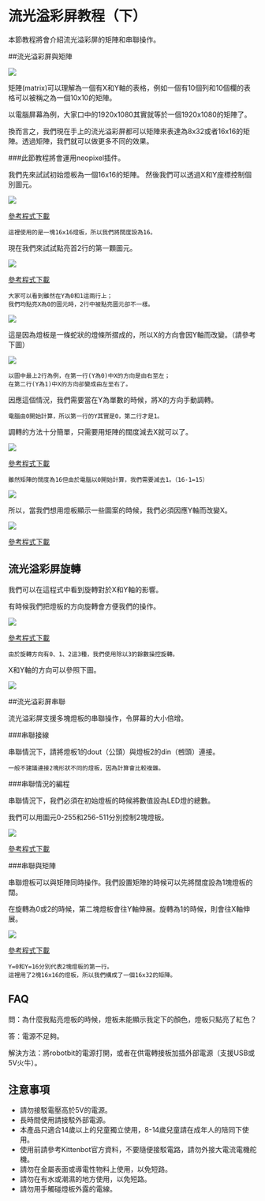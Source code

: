 # 流光溢彩屏教程（下）

本節教程將會介紹流光溢彩屏的矩陣和串聯操作。


##流光溢彩屏與矩陣

![](./LEDMatrixT3/matris.png)

矩陣(matrix)可以理解為一個有X和Y軸的表格，例如一個有10個列和10個欄的表格可以被稱之為一個10x10的矩陣。

以電腦屏幕為例，大家口中的1920x1080其實就等於一個1920x1080的矩陣了。

換而言之，我們現在手上的流光溢彩屏都可以矩陣來表達為8x32或者16x16的矩陣。透過矩陣，我們就可以做更多不同的效果。

###此節教程將會運用neopixel插件。

我們先來試試初始燈板為一個16x16的矩陣。 然後我們可以透過X和Y座標控制個別圖元。

![](./LEDMatrixT3/code3.png)

[參考程式下載](www.google.com)

    這裡使用的是一塊16x16燈板，所以我們將闊度設為16。

現在我們來試試點亮首2行的第一顆圖元。

![](./LEDMatrixT3/code4.png)

[參考程式下載](www.google.com)

    大家可以看到雖然在Y為0和1這兩行上；
    我們均點亮X為0的圖元時，2行中被點亮圖元卻不一樣。
    
![](./LEDMatrixT3/ww.jpg)

這是因為燈板是一條蛇狀的燈條所摺成的，所以X的方向會因Y軸而改變。（請參考下圖）

![](./LEDMatrixT3/asd.png)
    
    以圖中最上2行為例，在第一行(Y為0)中X的方向是由右至左；
    在第二行(Y為1)中X的方向卻變成由左至右了。

因應這個情況，我們需要當在Y為單數的時候，將X的方向手動調轉。

    電腦由0開始計算，所以第一行的Y其實是0，第二行才是1。

調轉的方法十分簡單，只需要用矩陣的闊度減去X就可以了。

![](./LEDMatrixT3/code5.png)

[參考程式下載](www.google.com)

    雖然矩陣的闊度為16但由於電腦以0開始計算，我們需要減去1。（16-1=15）

![](./LEDMatrixT3/www.jpg)

所以，當我們想用燈板顯示一些圖案的時候，我們必須因應Y軸而改變X。

![](./LEDMatrixT3/code7.png)

[參考程式下載](www.google.com)
    
## 流光溢彩屏旋轉

我們可以在這程式中看到旋轉對於X和Y軸的影響。

有時候我們把燈板的方向旋轉會方便我們的操作。

![](./LEDMatrixT3/code1.png)

[參考程式下載](www.google.com)

    由於旋轉方向有0、1、2這3種，我們使用除以3的餘數操控旋轉。
    
X和Y軸的方向可以參照下圖。

![](./LEDMatrixT3/image8554.png)

##流光溢彩屏串聯

流光溢彩屏支援多塊燈板的串聯操作，令屏幕的大小倍增。

###串聯接線

串聯情況下，請將燈板1的dout（公頭）與燈板2的din（乸頭）連接。

    一般不建議連接2塊形狀不同的燈板，因為計算會比較複雜。
    
###串聯情況的編程

串聯情況下，我們必須在初始燈板的時候將數值設為LED燈的總數。

我們可以用圖元0-255和256-511分別控制2塊燈板。

![](./LEDMatrixT3/code2.png)

[參考程式下載](www.google.com)

###串聯與矩陣

串聯燈板可以與矩陣同時操作。我們設置矩陣的時候可以先將闊度設為1塊燈板的闊。

在旋轉為0或2的時候，第二塊燈板會往Y軸伸展。旋轉為1的時候，則會往X軸伸展。

![](./LEDMatrixT3/code8.png)

[參考程式下載](www.google.com)

    Y=0和Y=16分別代表2塊燈板的第一行。
    這裡用了2塊16x16的燈板，所以我們構成了一個16x32的矩陣。
    
## FAQ

問：為什麼我點亮燈板的時候，燈板未能顯示我定下的顏色，燈板只點亮了紅色？

答：電源不足夠。

解決方法：將robotbit的電源打開，或者在供電轉接板加插外部電源（支援USB或5V火牛）。

## 注意事項
- 請勿接駁電壓高於5V的電源。
- 長時間使用請接駁外部電源。
- 本產品只適合14歲以上的兒童獨立使用，8-14歲兒童請在成年人的陪同下使用。
- 使用前請參考Kittenbot官方資料，不要隨便接駁電路，請勿外接大電流電機舵機。
- 請勿在金屬表面或導電性物料上使用，以免短路。
- 請勿在有水或潮濕的地方使用，以免短路。
- 請勿用手觸碰燈板外露的電線。

